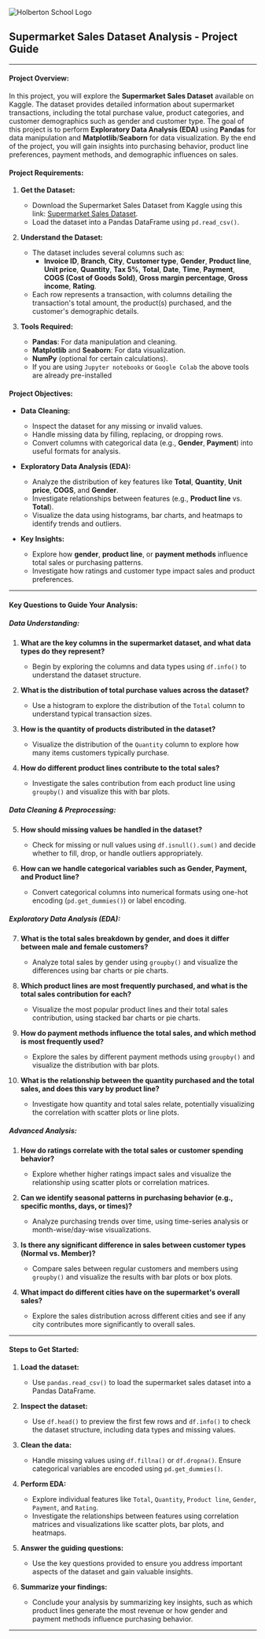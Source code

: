 
![Holberton School Logo](https://cdn.prod.website-files.com/6105315644a26f77912a1ada/63eea844ae4e3022154e2878_Holberton.png)


## Supermarket Sales Dataset Analysis - Project Guide

---

#### **Project Overview:**
In this project, you will explore the **Supermarket Sales Dataset** available on Kaggle. The dataset provides detailed information about supermarket transactions, including the total purchase value, product categories, and customer demographics such as gender and customer type. The goal of this project is to perform **Exploratory Data Analysis (EDA)** using **Pandas** for data manipulation and **Matplotlib**/**Seaborn** for data visualization. By the end of the project, you will gain insights into purchasing behavior, product line preferences, payment methods, and demographic influences on sales.

#### **Project Requirements:**

1. **Get the Dataset:**
   - Download the Supermarket Sales Dataset from Kaggle using this link: [Supermarket Sales Dataset](https://www.kaggle.com/datasets/markmedhat/supermarket-sales?select=supermarket_sales+-+Sheet1.csv).
   - Load the dataset into a Pandas DataFrame using `pd.read_csv()`.

2. **Understand the Dataset:**
   - The dataset includes several columns such as:
     - **Invoice ID**, **Branch**, **City**, **Customer type**, **Gender**, **Product line**, **Unit price**, **Quantity**, **Tax 5%**, **Total**, **Date**, **Time**, **Payment**, **COGS (Cost of Goods Sold)**, **Gross margin percentage**, **Gross income**, **Rating**.
   - Each row represents a transaction, with columns detailing the transaction's total amount, the product(s) purchased, and the customer's demographic details.

3. **Tools Required:**
   - **Pandas**: For data manipulation and cleaning.
   - **Matplotlib** and **Seaborn**: For data visualization.
   - **NumPy** (optional for certain calculations).
   - If you are using `Jupyter notebooks` or `Google Colab` the above tools are already pre-installed 

#### **Project Objectives:**

- **Data Cleaning:**
   - Inspect the dataset for any missing or invalid values.
   - Handle missing data by filling, replacing, or dropping rows.
   - Convert columns with categorical data (e.g., **Gender**, **Payment**) into useful formats for analysis.

- **Exploratory Data Analysis (EDA):**
   - Analyze the distribution of key features like **Total**, **Quantity**, **Unit price**, **COGS**, and **Gender**.
   - Investigate relationships between features (e.g., **Product line** vs. **Total**).
   - Visualize the data using histograms, bar charts, and heatmaps to identify trends and outliers.

- **Key Insights:**
   - Explore how **gender**, **product line**, or **payment methods** influence total sales or purchasing patterns.
   - Investigate how ratings and customer type impact sales and product preferences.

---

#### **Key Questions to Guide Your Analysis:**

##### **Data Understanding:**
1. **What are the key columns in the supermarket dataset, and what data types do they represent?**
   - Begin by exploring the columns and data types using `df.info()` to understand the dataset structure.

2. **What is the distribution of total purchase values across the dataset?**
   - Use a histogram to explore the distribution of the `Total` column to understand typical transaction sizes.

3. **How is the quantity of products distributed in the dataset?**
   - Visualize the distribution of the `Quantity` column to explore how many items customers typically purchase.

4. **How do different product lines contribute to the total sales?**
   - Investigate the sales contribution from each product line using `groupby()` and visualize this with bar plots.

##### **Data Cleaning & Preprocessing:**
5. **How should missing values be handled in the dataset?**
   - Check for missing or null values using `df.isnull().sum()` and decide whether to fill, drop, or handle outliers appropriately.

6. **How can we handle categorical variables such as Gender, Payment, and Product line?**
   - Convert categorical columns into numerical formats using one-hot encoding (`pd.get_dummies()`) or label encoding.

##### **Exploratory Data Analysis (EDA):**
7. **What is the total sales breakdown by gender, and does it differ between male and female customers?**
   - Analyze total sales by gender using `groupby()` and visualize the differences using bar charts or pie charts.

8. **Which product lines are most frequently purchased, and what is the total sales contribution for each?**
   - Visualize the most popular product lines and their total sales contribution, using stacked bar charts or pie charts.

9. **How do payment methods influence the total sales, and which method is most frequently used?**
   - Explore the sales by different payment methods using `groupby()` and visualize the distribution with bar plots.

10. **What is the relationship between the quantity purchased and the total sales, and does this vary by product line?**
    - Investigate how quantity and total sales relate, potentially visualizing the correlation with scatter plots or line plots.

##### **Advanced Analysis:**
1. **How do ratings correlate with the total sales or customer spending behavior?**
    - Explore whether higher ratings impact sales and visualize the relationship using scatter plots or correlation matrices.

2. **Can we identify seasonal patterns in purchasing behavior (e.g., specific months, days, or times)?**
    - Analyze purchasing trends over time, using time-series analysis or month-wise/day-wise visualizations.

3. **Is there any significant difference in sales between customer types (Normal vs. Member)?**
    - Compare sales between regular customers and members using `groupby()` and visualize the results with bar plots or box plots.

4. **What impact do different cities have on the supermarket's overall sales?**
    - Explore the sales distribution across different cities and see if any city contributes more significantly to overall sales.

---

#### **Steps to Get Started:**
1. **Load the dataset:**
   - Use `pandas.read_csv()` to load the supermarket sales dataset into a Pandas DataFrame.

2. **Inspect the dataset:**
   - Use `df.head()` to preview the first few rows and `df.info()` to check the dataset structure, including data types and missing values.

3. **Clean the data:**
   - Handle missing values using `df.fillna()` or `df.dropna()`. Ensure categorical variables are encoded using `pd.get_dummies()`.

4. **Perform EDA:**
   - Explore individual features like `Total`, `Quantity`, `Product line`, `Gender`, `Payment`, and `Rating`.
   - Investigate the relationships between features using correlation matrices and visualizations like scatter plots, bar plots, and heatmaps.

5. **Answer the guiding questions:**
   - Use the key questions provided to ensure you address important aspects of the dataset and gain valuable insights.

6. **Summarize your findings:**
   - Conclude your analysis by summarizing key insights, such as which product lines generate the most revenue or how gender and payment methods influence purchasing behavior.

---